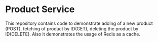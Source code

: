 # Product Service

This repository contains code to demonstrate adding of a new product (POST), fetching of product by ID(GET), deleting the product by ID(DELETE).
Also it demonstrates the usage of Redis as a cache. 